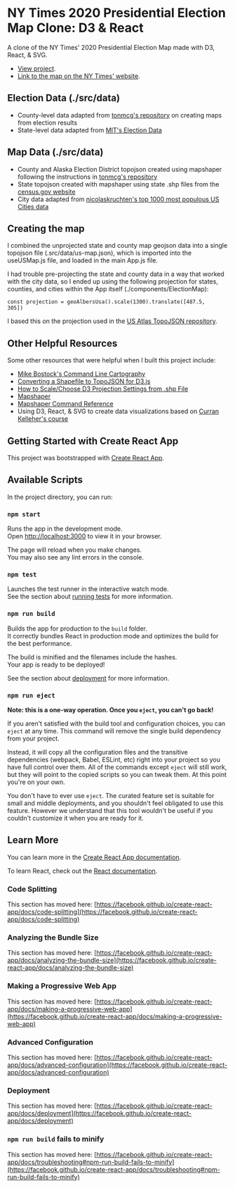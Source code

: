 # NY Times 2020 Presidential Election Map Clone: D3 & React

A clone of the NY Times' 2020 Presidential Election Map made with D3, React, & SVG.

- [View project](https://brenjamin.github.io/d3-react-2020-election-map).
- [Link to the map on the NY Times' website](https://www.nytimes.com/interactive/2020/11/03/us/elections/results-president.html).

## Election Data (./src/data)

- County-level data adapted from [tonmcg's repository](https://github.com/tonmcg/US_County_Level_Election_Results_08-20) on creating maps from election results
- State-level data adapted from [MIT's Election Data](https://electionlab.mit.edu/data)

## Map Data (./src/data)

- County and Alaska Election District topojson created using mapshaper following the instructions in [tonmcg's repository](https://github.com/tonmcg/US_County_Level_Election_Results_08-20)
- State topojson created with mapshaper using state .shp files from the [census.gov website](https://www2.census.gov/geo/tiger/GENZ2019/shp/)
- City data adapted from [nicolaskruchten's top 1000 most populous US Cities data](https://github.com/plotly/datasets/blob/master/us-cities-top-1k.csv)

## Creating the map

I combined the unprojected state and county map geojson data into a single topojson file (.src/data/us-map.json), which is imported into the useUSMap.js file, and loaded in the main App.js file.

I had trouble pre-projecting the state and county data in a way that worked with the city data, so I ended up using the following projection for states, counties, and cities within the App itself (./components/ElectionMap):

<code>const projection = geoAlbersUsa().scale(1300).translate([487.5, 305])</code>

I based this on the projection used in the [US Atlas TopoJSON repository](https://github.com/topojson/us-atlas).

## Other Helpful Resources

Some other resources that were helpful when I built this project include:

- [Mike Bostock's Command Line Cartography](https://medium.com/@mbostock/command-line-cartography-part-1-897aa8f8ca2c)
- [Converting a Shapefile to TopoJSON for D3.js](https://github.com/MAPC/infrastructure/blob/master/docs/D3%20Map%20Setup.md)
- [How to Scale/Choose D3 Projection Settings from .shp File](https://stackoverflow.com/questions/48270218/how-to-scale-choose-d3-projection-settings-from-shp-file)
- [Mapshaper](https://mapshaper.org/)
- [Mapshaper Command Reference](https://github.com/mbloch/mapshaper/wiki/Command-Reference)
- Using D3, React, & SVG to create data visualizations based on [Curran Kelleher's course](https://www.youtube.com/watch?v=2LhoCfjm8R4)

## Getting Started with Create React App

This project was bootstrapped with [Create React App](https://github.com/facebook/create-react-app).

## Available Scripts

In the project directory, you can run:

### `npm start`

Runs the app in the development mode.\
Open [http://localhost:3000](http://localhost:3000) to view it in your browser.

The page will reload when you make changes.\
You may also see any lint errors in the console.

### `npm test`

Launches the test runner in the interactive watch mode.\
See the section about [running tests](https://facebook.github.io/create-react-app/docs/running-tests) for more information.

### `npm run build`

Builds the app for production to the `build` folder.\
It correctly bundles React in production mode and optimizes the build for the best performance.

The build is minified and the filenames include the hashes.\
Your app is ready to be deployed!

See the section about [deployment](https://facebook.github.io/create-react-app/docs/deployment) for more information.

### `npm run eject`

**Note: this is a one-way operation. Once you `eject`, you can't go back!**

If you aren't satisfied with the build tool and configuration choices, you can `eject` at any time. This command will remove the single build dependency from your project.

Instead, it will copy all the configuration files and the transitive dependencies (webpack, Babel, ESLint, etc) right into your project so you have full control over them. All of the commands except `eject` will still work, but they will point to the copied scripts so you can tweak them. At this point you're on your own.

You don't have to ever use `eject`. The curated feature set is suitable for small and middle deployments, and you shouldn't feel obligated to use this feature. However we understand that this tool wouldn't be useful if you couldn't customize it when you are ready for it.

## Learn More

You can learn more in the [Create React App documentation](https://facebook.github.io/create-react-app/docs/getting-started).

To learn React, check out the [React documentation](https://reactjs.org/).

### Code Splitting

This section has moved here: [https://facebook.github.io/create-react-app/docs/code-splitting](https://facebook.github.io/create-react-app/docs/code-splitting)

### Analyzing the Bundle Size

This section has moved here: [https://facebook.github.io/create-react-app/docs/analyzing-the-bundle-size](https://facebook.github.io/create-react-app/docs/analyzing-the-bundle-size)

### Making a Progressive Web App

This section has moved here: [https://facebook.github.io/create-react-app/docs/making-a-progressive-web-app](https://facebook.github.io/create-react-app/docs/making-a-progressive-web-app)

### Advanced Configuration

This section has moved here: [https://facebook.github.io/create-react-app/docs/advanced-configuration](https://facebook.github.io/create-react-app/docs/advanced-configuration)

### Deployment

This section has moved here: [https://facebook.github.io/create-react-app/docs/deployment](https://facebook.github.io/create-react-app/docs/deployment)

### `npm run build` fails to minify

This section has moved here: [https://facebook.github.io/create-react-app/docs/troubleshooting#npm-run-build-fails-to-minify](https://facebook.github.io/create-react-app/docs/troubleshooting#npm-run-build-fails-to-minify)
